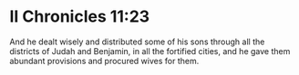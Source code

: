 # II Chronicles 11:23

And he dealt wisely and distributed some of his sons through all the districts of Judah and Benjamin, in all the fortified cities, and he gave them abundant provisions and procured wives for them.

